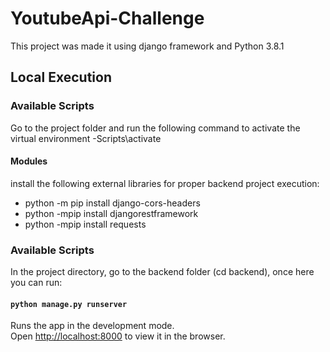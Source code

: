 # YoutubeApi-Challenge

This project was made it using django framework and Python 3.8.1

## Local Execution

### Available Scripts

Go to the project folder and run the following command to activate the virtual environment
-Scripts\activate

#### Modules

install the following external libraries for proper backend project execution:

- python -m pip install django-cors-headers
- python -mpip install djangorestframework
- python -mpip install requests


### Available Scripts

In the project directory, go to the backend folder (cd backend), once here you can run:

#### `python manage.py runserver`

Runs the app in the development mode.\
Open [http://localhost:8000](http://localhost:8000) to view it in the browser.
